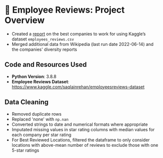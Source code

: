# :briefcase: Employee Reviews: Project Overview
* Created a [report](https://github.com/ayanoyamamoto0/assignments_2021-2022/blob/main/data_wrangling_1/data_wrangling_1_assignment_report.pdf) on the best companies to work for using Kaggle’s dataset `employees_reviews.csv`
* Merged additional data from Wikipedia (last run date 2022-06-14) and the companies' diversity reports

## Code and Resources Used
* **Python Version**: 3.8.8
* **Employee Reviews Dataset**: https://www.kaggle.com/saqlainrehan/employeesreviews-dataset

## Data Cleaning
* Removed duplicate rows
* Replaced 'none' with `np.nan`
* Converted strings to date and numerical formats where appropriate
* Imputated missing values in star rating columns with median values for each company per star rating
* For Best Reviewed Locations, filtered the dataframe to only consider locations with above-mean number of reviews to exclude those with one 5-star ratings
